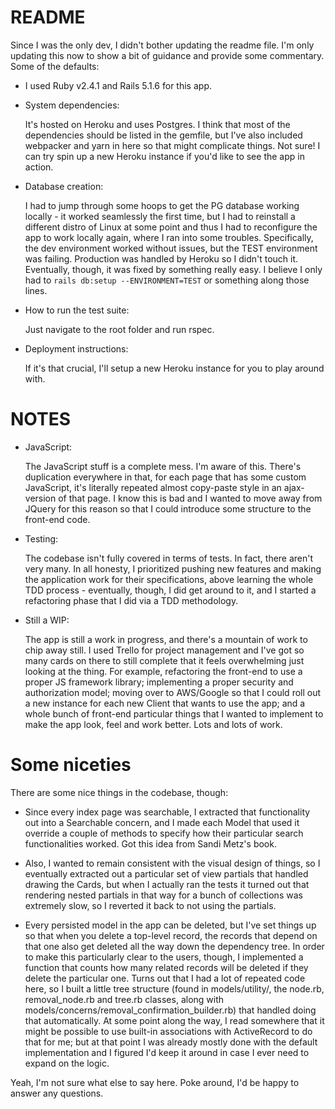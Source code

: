 # README

Since I was the only dev, I didn't bother updating the readme file. I'm only updating this now to show a bit of guidance and provide some commentary. Some of the defaults:

* I used Ruby v2.4.1 and Rails 5.1.6 for this app.

* System dependencies:

  It's hosted on Heroku and uses Postgres. I think that most of the dependencies should be listed in the gemfile, but I've also included webpacker and yarn in here so that might complicate things. Not sure!
  I can try spin up a new Heroku instance if you'd like to see the app in action.

* Database creation:

  I had to jump through some hoops to get the PG database working locally - it worked seamlessly the first time, but I had to reinstall a different distro of Linux at some point and thus I had to reconfigure the app to work locally again, where I ran into some troubles. Specifically, the dev environment worked without issues, but the TEST environment was failing. Production was handled by Heroku so I didn't touch it. Eventually, though, it was fixed by something really easy. I believe I only had to `rails db:setup --ENVIRONMENT=TEST` or something along those lines.

* How to run the test suite:

  Just navigate to the root folder and run rspec.

* Deployment instructions:

  If it's that crucial, I'll setup a new Heroku instance for you to play around with.

# NOTES

* JavaScript:

  The JavaScript stuff is a complete mess. I'm aware of this. There's duplication everywhere in that, for each page that has some custom JavaScript, it's literally repeated almost copy-paste style in an ajax-version of that page. I know this is bad and I wanted to move away from JQuery for this reason so that I could introduce some structure to the front-end code.

* Testing:

  The codebase isn't fully covered in terms of tests. In fact, there aren't very many. In all honesty, I prioritized pushing new features and making the application work for their specifications, above learning the whole TDD process - eventually, though, I did get around to it, and I started a refactoring phase that I did via a TDD methodology. 

* Still a WIP:

  The app is still a work in progress, and there's a mountain of work to chip away still. I used Trello for project management and I've got so many cards on there to still complete that it feels overwhelming just looking at the thing. For example, refactoring the front-end to use a proper JS framework library; implementing a proper security and authorization model; moving over to AWS/Google so that I could roll out a new instance for each new Client that wants to use the app; and a whole bunch of front-end particular things that I wanted to implement to make the app look, feel and work better. Lots and lots of work.

# Some niceties
  There are some nice things in the codebase, though:

  * Since every index page was searchable, I extracted that functionality out into a Searchable concern, and I made each Model that used it override a couple of methods to specify how their particular search functionalities worked. Got this idea from Sandi Metz's book.

  * Also, I wanted to remain consistent with the visual design of things, so I eventually extracted out a particular set of view partials that handled drawing the Cards, but when I actually ran the tests it turned out that rendering nested partials in that way for a bunch of collections was extremely slow, so I reverted it back to not using the partials.

  * Every persisted model in the app can be deleted, but I've set things up so that when you delete a top-level record, the records that depend on that one also get deleted all the way down the dependency tree. In order to make this particularly clear to the users, though, I implemented a function that counts how many related records will be deleted if they delete the particular one. Turns out that I had a lot of repeated code here, so I built a little tree structure (found in models/utility/, the node.rb, removal_node.rb and tree.rb classes, along with models/concerns/removal_confirmation_builder.rb) that handled doing that automatically. At some point along the way, I read somewhere that it might be possible to use built-in associations with ActiveRecord to do that for me; but at that point I was already mostly done with the default implementation and I figured I'd keep it around in case I ever need to expand on the logic.

Yeah, I'm not sure what else to say here. Poke around, I'd be happy to answer any questions.
